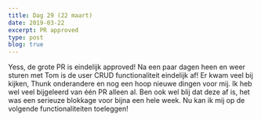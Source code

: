 ```yaml
---
title: Dag 29 (22 maart)
date: 2019-03-22
excerpt: PR approved
type: post
blog: true
---
```


Yess, de grote PR is eindelijk approved! Na een paar dagen heen en weer sturen met Tom is de user CRUD functionaliteit eindelijk af! Er kwam veel bij kijken, Thunk onderandere en nog een hoop nieuwe dingen voor mij. Ik heb wel veel bijgeleerd van één PR alleen al. Ben ook wel blij dat deze af is, het was een serieuze blokkage voor bijna een hele week. Nu kan ik mij op de volgende functionaliteiten toeleggen!
